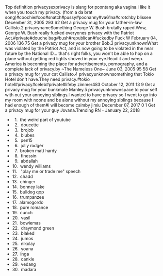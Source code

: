 Top definition privacysexprivacy is slang for poontang aka vagina.i like it when you touch my privacy. (from a da brat song)#coochie#coo#snatch#pussy#poonanny#va61na#crotchby blissee December 31, 2005 293 62 Get a privacy mug for your father-in-law Callisto.2 privacynameSomething George W. Bush brutally raped.Wow, George W. Bush really fucked everyones privacy with the Patriot Act.#private#douche bag#bush#republican#fuckedby Fuck W February 04, 2006 136 75 Get a privacy mug for your brother Bob.3 privacyunknownWhat was violated by the Patriot Act, and is now going to be violated in the near future by the National ID... that's right folks, you won't be able to hop on a plane without getting red lights shoved in your eye.Read it and weep. America is becoming the place for advertisements, pornography, and a complete lack of privacy.by ~The Nameless One~ June 03, 2005 95 58 Get a privacy mug for your cat Callisto.4 privacyunknownsomething that Tokio Hotel don't have.They need privacy.#tokio hotel#privacy#celeb#private#lifeby zimmer483 October 12, 2011 13 9 Get a privacy mug for your bunkmate Manley.5 privacyunknownspace to your self with out your annoying siblings.I wanted to have privacy so I went to go into my room with noone and be alone without my annoying siblings because I had enough of them#i will become calmby jimiu December 07, 2017 0 1 Get a privacy mug for your guy Jovana.Trending RN - January 22, 2018

*     1.  the weird part of youtube
*     2.  doucette
*     3.  brojob
*     4.  blubes
*     5.  pen15
*     6.  jolly rodger
*     7.  broken matt hardy
*     8.  finessin
*     9.  abdallah
*   10.  wendy williams
*   11.   "play me or trade me" speech
*   12.  chadd
*   13.  chinger
*   14.  bonney lake
*   15.  bulldog qop
*   16.  trumpanzee
*   17.  alamogordo
*   18.  pure romance
*   19.  cunch
*   20.  vasil
*   21.  bowiemas
*   22.  draymond green
*   23.  blaked
*   24.  jumos
*   25.  nikolay
*   26.  yoana
*   27.  inga
*   28.  cankle
*   29.  vedang
*   30.  madara